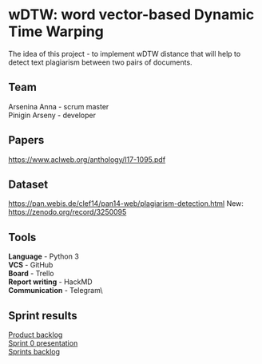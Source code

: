 # wDTW: word vector-based Dynamic Time Warping 

The idea of this project - to implement wDTW distance that will help to detect text plagiarism between two pairs of documents.

## Team
Arsenina Anna - scrum master\
Pinigin Arseny - developer

## Papers
https://www.aclweb.org/anthology/I17-1095.pdf 

## Dataset
https://pan.webis.de/clef14/pan14-web/plagiarism-detection.html
New: https://zenodo.org/record/3250095

## Tools
**Language** - Python 3\
**VCS** - GitHub\
**Board** - Trello\
**Report writing** - HackMD\
**Communication** - Telegram\

## Sprint results
[Product backlog](https://docs.google.com/document/d/1iz3JAQmxBBnp4Jgo56VpsMRtAA--CgOeeKxTrhp4raY/edit?usp=sharing)\
[Sprint 0 presentation](https://docs.google.com/presentation/d/1b5qUYLmTZT_UoXc7Sxai594xzJpHSxvGnlNeCPJiVhc/edit?usp=sharing)\
[Sprints backlog](https://github.com/arseninaanna/wDWT/issues)
